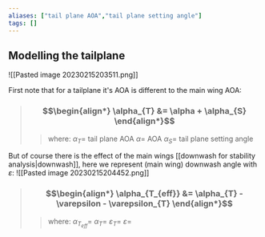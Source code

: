 ```yaml
---
aliases: ["tail plane AOA","tail plane setting angle"]
tags: []
---
```


## Modelling the tailplane

![[Pasted image 20230215203511.png]]

First note that for a tailplane it's AOA is different to the main wing AOA:

> ### $$\begin{align*} \alpha_{T}  &= \alpha + \alpha_{S}  \end{align*}$$
>> where:
>> $\alpha_{T}=$ tail plane AOA
>> $\alpha=$ AOA
>> $\alpha_{S}=$ tail plane setting angle

But of course there is the effect of the main wings [[downwash for stability analysis|downwash]], here we represent (main wing) downwash angle with $\varepsilon$:
![[Pasted image 20230215204452.png]]

> ### $$\begin{align*} \alpha_{T_{eff}}  &= \alpha_{T} - \varepsilon - \varepsilon_{T}  \end{align*}$$
>> where:
>> $\alpha_{T_{eff}}=$ 
>> $\alpha_{T}=$
>> $\varepsilon_{T}=$
>> $\varepsilon=$
